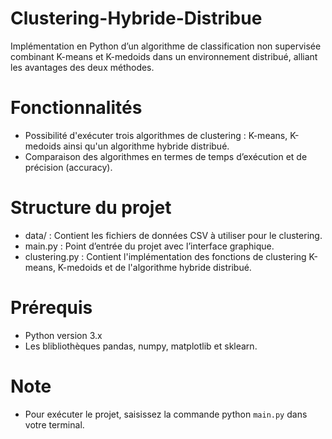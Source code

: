 # Clustering-Hybride-Distribue
Implémentation en Python d’un algorithme de classification non supervisée combinant K-means et K-medoids dans un environnement distribué, alliant les avantages des deux méthodes.

# Fonctionnalités
- Possibilité d'exécuter trois algorithmes de clustering : K-means, K-medoids ainsi qu'un algorithme hybride distribué.
- Comparaison des algorithmes en termes de temps d’exécution et de précision (accuracy).

# Structure du projet
- data/ : Contient les fichiers de données CSV à utiliser pour le clustering.
- main.py : Point d’entrée du projet avec l’interface graphique.
- clustering.py : Contient l'implémentation des fonctions de clustering K-means, K-medoids et de l'algorithme hybride distribué.

# Prérequis
- Python version 3.x
- Les blibliothèques pandas, numpy, matplotlib et sklearn.

# Note
- Pour exécuter le projet, saisissez la commande python `main.py` dans votre terminal.